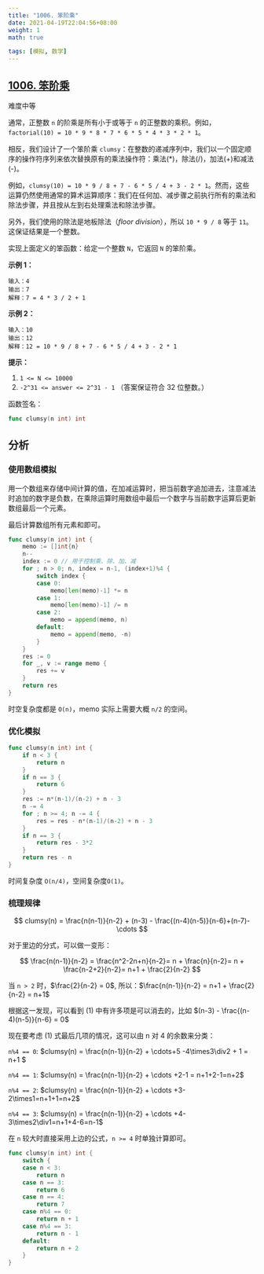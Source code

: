 ```yaml
---
title: "1006. 笨阶乘"
date: 2021-04-19T22:04:56+08:00
weight: 1
math: true

tags: [模拟, 数学]
---
```


## [1006. 笨阶乘](https://leetcode-cn.com/problems/clumsy-factorial/)

难度中等

通常，正整数 `n` 的阶乘是所有小于或等于 `n` 的正整数的乘积。例如，`factorial(10) = 10 * 9 * 8 * 7 * 6 * 5 * 4 * 3 * 2 * 1`。

相反，我们设计了一个笨阶乘 `clumsy`：在整数的递减序列中，我们以一个固定顺序的操作符序列来依次替换原有的乘法操作符：乘法(*)，除法(/)，加法(+)和减法(-)。

例如，`clumsy(10) = 10 * 9 / 8 + 7 - 6 * 5 / 4 + 3 - 2 * 1`。然而，这些运算仍然使用通常的算术运算顺序：我们在任何加、减步骤之前执行所有的乘法和除法步骤，并且按从左到右处理乘法和除法步骤。

另外，我们使用的除法是地板除法（*floor division*），所以 `10 * 9 / 8` 等于 `11`。这保证结果是一个整数。

实现上面定义的笨函数：给定一个整数 `N`，它返回 `N` 的笨阶乘。

**示例 1：**

```
输入：4
输出：7
解释：7 = 4 * 3 / 2 + 1
```

**示例 2：**

```
输入：10
输出：12
解释：12 = 10 * 9 / 8 + 7 - 6 * 5 / 4 + 3 - 2 * 1
```

**提示：**

1. `1 <= N <= 10000`
2. `-2^31 <= answer <= 2^31 - 1` （答案保证符合 32 位整数。）



函数签名：

```go
func clumsy(n int) int
```

## 分析

### 使用数组模拟

用一个数组来存储中间计算的值，在加减运算时，把当前数字追加进去，注意减法时追加的数字是负数，在乘除运算时用数组中最后一个数字与当前数字运算后更新数组最后一个元素。

最后计算数组所有元素和即可。

```go
func clumsy(n int) int {
	memo := []int{n}
	n--
	index := 0 // 用于控制乘、除、加、减
	for ; n > 0; n, index = n-1, (index+1)%4 {
		switch index {
		case 0:
			memo[len(memo)-1] *= n
		case 1:
			memo[len(memo)-1] /= n
		case 2:
			memo = append(memo, n)
		default:
			memo = append(memo, -n)
		}
	}
	res := 0
	for _, v := range memo {
		res += v
	}
	return res
}
```

时空复杂度都是 `O(n)`，memo 实际上需要大概 `n/2` 的空间。

### 优化模拟

```go
func clumsy(n int) int {
	if n < 3 {
		return n
	}
	if n == 3 {
		return 6
	}
	res := n*(n-1)/(n-2) + n - 3
	n -= 4
	for ; n >= 4; n -= 4 {
		res = res - n*(n-1)/(n-2) + n - 3
	}
	if n == 3 {
		return res - 3*2
	}
	return res - n
}
```

时间复杂度 `O(n/4)`，空间复杂度`O(1)`。

### 梳理规律

$$
clumsy(n) = \frac{n(n-1)}{n-2} + (n-3) - \frac{(n-4)(n-5)}{n-6}+(n-7)-\cdots
$$

对于里边的分式，可以做一变形：

$$
\frac{n(n-1)}{n-2} = \frac{n^2-2n+n}{n-2}= n + \frac{n}{n-2}= n + \frac{n-2+2}{n-2}= n+1 + \frac{2}{n-2}
$$

当 `n > 2` 时，$\frac{2}{n-2} = 0$, 所以：$\frac{n(n-1)}{n-2} =  n+1 + \frac{2}{n-2} = n+1$

根据这一发现，可以看到 (1) 中有许多项是可以消去的，比如 $(n-3) - \frac{(n-4)(n-5)}{n-6} = 0$

现在要考虑  (1) 式最后几项的情况，这可以由 n 对 4 的余数来分类：

`n%4 == 0`: $clumsy(n) = \frac{n(n-1)}{n-2} + \cdots+5 -4\times3\div2 + 1 = n+1 $

`n%4 == 1`: $clumsy(n) = \frac{n(n-1)}{n-2} + \cdots +2-1 = n+1+2-1=n+2$

`n%4 == 2`: $clumsy(n) = \frac{n(n-1)}{n-2} + \cdots +3-2\times1=n+1+1=n+2$

`n%4 == 3`: $clumsy(n) = \frac{n(n-1)}{n-2} + \cdots +4-3\times2\div1=n+1+4-6=n-1$

在 `n` 较大时直接采用上边的公式，`n >= 4` 时单独计算即可。

```go
func clumsy(n int) int {
	switch {
	case n < 3:
		return n
	case n == 3:
		return 6
	case n == 4:
		return 7
	case n%4 == 0:
		return n + 1
	case n%4 == 3:
		return n - 1
	default:
		return n + 2
	}
}
```